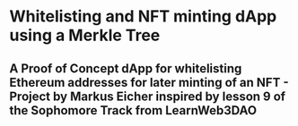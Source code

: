 # Whitelisting and NFT minting dApp using a Merkle Tree

## A Proof of Concept dApp for whitelisting Ethereum addresses for later minting of an NFT - Project by Markus Eicher inspired by lesson 9 of the Sophomore Track from LearnWeb3DAO
